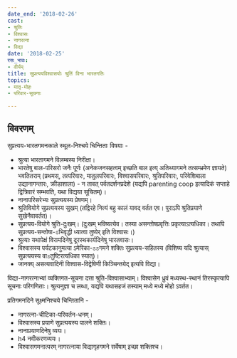 ```yaml
---
date_end: '2018-02-26'
cast:
- श्रुतिः
- विश्वासः
- नागरत्ना
- विद्या
date: '2018-02-25'
रसः_भावः:
- वीर्यम्
title: सुप्रत्ययविश्वासयोः श्रुतिं विना भारतगतिः
topics:
- मातृ-मोहः
- परिवार-सूचनाः

---
```


## विवरणम्
सुप्रत्यय-भारतगमनकाले स्थूल-निश्चये चिन्तिताः विषयाः -
- श्रुत्या भारतागमने विलम्बस्य निरीक्षा।
- भारतेषु बाल-परिसरो जनैः पूर्णः (अनेकजनसहत्वम् इच्छति बाल इत्य् अतिथ्यागमने तत्सम्भ्रमेण ज्ञायते) भवतितराम् (प्रथमस्, तत्परिवारः, मातुलपरिवारः, विश्वासपरिवारः, श्रुतिपरिवारः, परिवेशिबाला उद्यानागन्तारः, क्रीडाशाला) - न तावत् पर्वतदर्शनप्रदेशे (यद्यपि parenting coop इत्यादिकं सप्ताहे द्वित्रिवारं सम्भवति, यथा विद्यया सूचितम्)।
- नानापरिसरेभ्यः सुप्रत्ययस्य प्रेषणम्।
- श्रुतिवियोगे सुप्रत्ययस्य सुखम् (तद्विरहे नित्यं बहु कालं यावद् वर्तत एव। पुराऽपि श्रुतिप्रयाणे सुखेनैवावर्तत)।
- सुप्रत्यय-वियोगे श्रुति-दुःखम्। (दुःखम् भविष्यत्येव। तस्या असन्तोषप्रवृत्तिः प्रकृत्याऽत्यधिका। तथापि सुप्रत्यय-सन्तोषा-ಽभिवृद्धी ध्यात्वा तुष्येर् इति विश्वासः।)
- श्रुत्याः यथापेक्षं विरामदिनेषु दूरस्थकार्यदिनेषु भारतवासः।
- विश्वासस्य पर्यटकानुमत्या ऽमेरिका-ಽಽगमने शक्तिः सुप्रत्यय-सहितस्य (विशिष्य यदि श्रुत्यास् सुप्रत्ययस्य वाಽतुष्टिरत्यधिका स्यात्)।
- जानक्य् असत्यवादिनी विश्वास-विद्वेषिणी किञ्चिन्तयेद् इत्यपि विद्या।

विद्या-नागरत्नाभ्यां व्यक्तिगत-सूचना दत्ता श्रुति-विश्वासाभ्याम्। विश्वासेन ध्रुवं मध्यस्थ-स्थानं तिरस्कृत्यापि सूचनाः परिगणिताः। श्रुत्यनुज्ञा च लब्धा, यद्यपि यथासहजं तस्याम् मध्ये मध्ये मोहो ऽवर्तत।

प्रतिगमनदिने सूक्ष्मनिश्चये चिन्तितानि - 
- नागरत्ना-चीटिका-परिवर्तन-धनम्। 
- विश्वासस्य प्रयाणे सुप्रत्ययस्य पालने शक्तिः। 
- नानाप्रयाणदिनेषु व्ययः। 
- h4 नवीकरणव्ययः।
- विश्वासगमनात्परम् नागरत्नाया विद्यागृहगमने सर्वेषाम् इच्छा शक्तिश्च।

